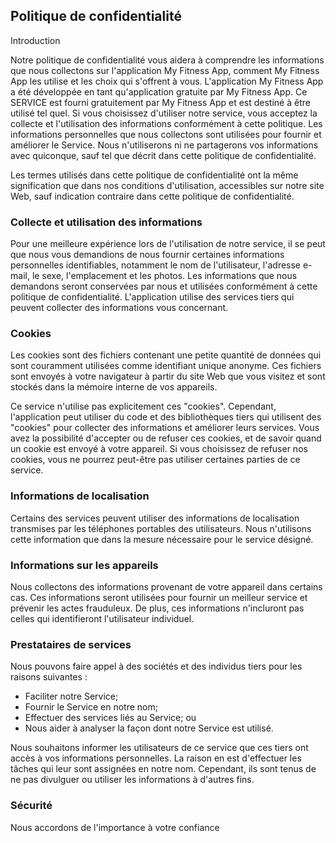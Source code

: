 Politique de confidentialité
------------------------
Introduction

Notre politique de confidentialité vous aidera à comprendre les informations que nous collectons sur l'application My Fitness App, comment My Fitness App les utilise et les choix qui s'offrent à vous. L'application My Fitness App a été développée en tant qu'application gratuite par My Fitness App. Ce SERVICE est fourni gratuitement par My Fitness App et est destiné à être utilisé tel quel. Si vous choisissez d'utiliser notre service, vous acceptez la collecte et l'utilisation des informations conformément à cette politique. Les informations personnelles que nous collectons sont utilisées pour fournir et améliorer le Service. Nous n'utiliserons ni ne partagerons vos informations avec quiconque, sauf tel que décrit dans cette politique de confidentialité. 

Les termes utilisés dans cette politique de confidentialité ont la même signification que dans nos conditions d'utilisation, accessibles sur notre site Web, sauf indication contraire dans cette politique de confidentialité.

### Collecte et utilisation des informations

Pour une meilleure expérience lors de l'utilisation de notre service, il se peut que nous vous demandions de nous fournir certaines informations personnelles identifiables, notamment le nom de l'utilisateur, l'adresse e-mail, le sexe, l'emplacement et les photos. Les informations que nous demandons seront conservées par nous et utilisées conformément à cette politique de confidentialité. L'application utilise des services tiers qui peuvent collecter des informations vous concernant. 

### Cookies

Les cookies sont des fichiers contenant une petite quantité de données qui sont couramment utilisées comme identifiant unique anonyme. Ces fichiers sont envoyés à votre navigateur à partir du site Web que vous visitez et sont stockés dans la mémoire interne de vos appareils.

Ce service n'utilise pas explicitement ces "cookies". Cependant, l'application peut utiliser du code et des bibliothèques tiers qui utilisent des "cookies" pour collecter des informations et améliorer leurs services. Vous avez la possibilité d'accepter ou de refuser ces cookies, et de savoir quand un cookie est envoyé à votre appareil. Si vous choisissez de refuser nos cookies, vous ne pourrez peut-être pas utiliser certaines parties de ce service. 

### Informations de localisation

Certains des services peuvent utiliser des informations de localisation transmises par les téléphones portables des utilisateurs. Nous n'utilisons cette information que dans la mesure nécessaire pour le service désigné. 

### Informations sur les appareils

Nous collectons des informations provenant de votre appareil dans certains cas. Ces informations seront utilisées pour fournir un meilleur service et prévenir les actes frauduleux. De plus, ces informations n'incluront pas celles qui identifieront l'utilisateur individuel. 

### Prestataires de services

Nous pouvons faire appel à des sociétés et des individus tiers pour les raisons suivantes : 
* Faciliter notre Service;
* Fournir le Service en notre nom;
* Effectuer des services liés au Service; ou
* Nous aider à analyser la façon dont notre Service est utilisé.

Nous souhaitons informer les utilisateurs de ce service que ces tiers ont accès à vos informations personnelles. La raison en est d'effectuer les tâches qui leur sont assignées en notre nom. Cependant, ils sont tenus de ne pas divulguer ou utiliser les informations à d'autres fins. 

### Sécurité

Nous accordons de l'importance à votre confiance

